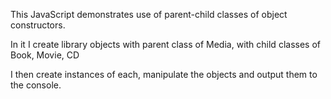 This JavaScript demonstrates use of parent-child classes of object constructors.

In it I create library objects with parent class of Media, with child classes of Book, Movie, CD

I then create instances of each, manipulate the objects and output them to the console.